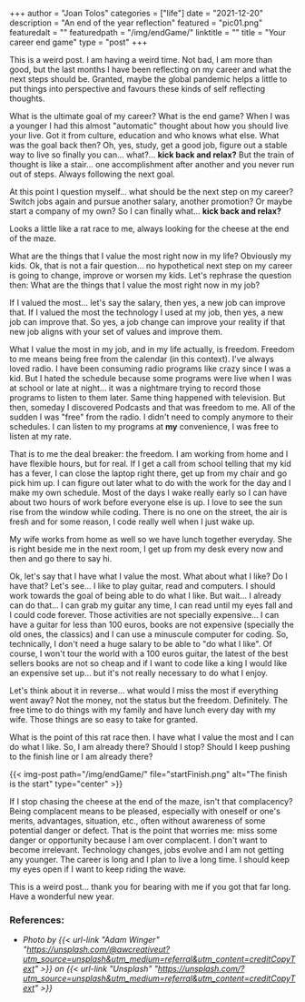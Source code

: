 +++
author = "Joan Tolos"
categories = ["life"]
date = "2021-12-20"
description = "An end of the year reflection"
featured = "pic01.png"
featuredalt = ""
featuredpath = "/img/endGame/"
linktitle = ""
title = "Your career end game"
type = "post"
+++

This is a weird post. I am having a weird time. Not bad, I am more than good, but the last months I have been reflecting on my career and what the next steps should be. Granted, maybe the global pandemic helps a little to put things into perspective and favours these kinds of self reflecting thoughts.

What is the ultimate goal of my career? What is the end game? When I was a younger I had this almost "automatic" thought about how you should live your live. Got it from culture, education and who knows what else. What was the goal back then? Oh, yes, study, get a good job, figure out a stable way to live so finally you can... what?... **kick back and relax?** But the train of thought is like a stair... one accomplishment after another and you never run out of steps. Always following the next goal.

At this point I question myself... what should be the next step on my career? Switch jobs again and pursue another salary, another promotion? Or maybe start a company of my own? So I can finally what... **kick back and relax?**

Looks a little like a rat race to me, always looking for the cheese at the end of the maze.

What are the things that I value the most right now in my life? Obviously my kids. Ok, that is not a fair question... no hypothetical next step on my career is going to change, improve or worsen my kids. Let's rephrase the question then: What are the things that I value the most right now in my job?

If I valued the most... let's say the salary, then yes, a new job can improve that. If I valued the most the technology I used at my job, then yes, a new job can improve that. So yes, a job change can improve your reality if that new job aligns with your set of values and improve them.

What I value the most in my job, and in my life actually, is freedom. Freedom to me means being free from the calendar (in this context). I've always loved radio. I have been consuming radio programs like crazy since I was a kid. But I hated the schedule because some programs were live when I was at school or late at night... it was a nightmare trying to record those programs to listen to them later. Same thing happened with television. But then, someday I discovered Podcasts and that was freedom to me. All of the sudden I was "free" from the radio. I didn't need to comply anymore to their schedules. I can listen to my programs at **my** convenience, I was free to listen at my rate.

That is to me the deal breaker: the freedom. I am working from home and I have flexible hours, but for real. If I get a call from school telling that my kid has a fever, I can close the laptop right there, get up from my chair and go pick him up. I can figure out later what to do with the work for the day and I make my own schedule. Most of the days I wake really early so I can have about two hours of work before everyone else is up. I love to see the sun rise from the window while coding. There is no one on the street, the air is fresh and for some reason, I code really well when I just wake up.

My wife works from home as well so we have lunch together everyday. She is right beside me in the next room, I get up from my desk every now and then and go there to say hi.

Ok, let's say that I have what I value the most. What about what I like? Do I have that? Let's see... I like to play guitar, read and computers. I should work towards the goal of being able to do what I like. But wait... I already can do that... I can grab my guitar any time, I can read until my eyes fall and I could code forever. Those activities are not specially expensive... I can have a guitar for less than 100 euros, books are not expensive (specially the old ones, the classics) and I can use a minuscule computer for coding. So, technically, I don't need a huge salary to be able to "do what I like". Of course, I won't tour the world with a 100 euros guitar, the latest of the best sellers books are not so cheap and if I want to code like a king I would like an expensive set up... but it's not really necessary to do what I enjoy.

Let's think about it in reverse... what would I miss the most if everything went away? Not the money, not the status but the freedom. Definitely. The free time to do things with my family and have lunch every day with my wife. Those things are so easy to take for granted.

What is the point of this rat race then. I have what I value the most and I can do what I like. So, I am already there? Should I stop? Should I keep pushing to the finish line or I am already there?

{{< img-post path="/img/endGame/" file="startFinish.png" alt="The finish is the start" type="center" >}}

If I stop chasing the cheese at the end of the maze, isn't that complacency? Being complacent means to be pleased, especially with oneself or one's merits, advantages, situation, etc., often without awareness of some potential danger or defect. That is the point that worries me: miss some danger or opportunity because I am over complacent. I don't want to become irrelevant. Technology changes, jobs evolve and I am not getting any younger. The career is long and I plan to live a long time. I should keep my eyes open if I want to keep riding the wave.

This is a weird post... thank you for bearing with me if you got that far long. Have a wonderful new year.

### References:

* _Photo by {{< url-link "Adam Winger" "https://unsplash.com/@awcreativeut?utm_source=unsplash&utm_medium=referral&utm_content=creditCopyText" >}} on {{< url-link "Unsplash" "https://unsplash.com/?utm_source=unsplash&utm_medium=referral&utm_content=creditCopyText" >}}_
